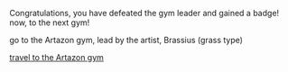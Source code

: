 Congratulations, you have defeated the gym leader and gained a badge! now, to the next gym!

go to the Artazon gym, lead by the artist, Brassius (grass type)

[travel to the Artazon gym](artazon-gym.md)